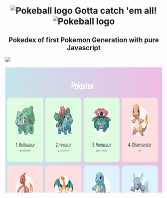 <h1 align="center"> <img width="30" height="30" src="https://www.flaticon.com/svg/static/icons/svg/528/528101.svg" alt="Pokeball logo"> Gotta catch 'em all! <img width="30" height="30" src="https://www.flaticon.com/svg/static/icons/svg/528/528101.svg" alt="Pokeball logo"></h1>
 
<h2 align="center">Pokedex of first Pokemon Generation with pure Javascript </h2>
<img src="https://img.shields.io/static/v1?label=Pokedex&message=Pokemon&color=ec0101&style=for-the-badge&logo=GitHub">

<p align ="center"> 
 <img width="600" height="400" alt="Screenshot Pokedex" src="./.github/screenshotpkdx.PNG"/>
</p>